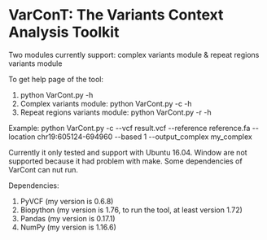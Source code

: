 # VarConT: The Variants Context Analysis Toolkit
Two modules currently support: complex variants module & repeat regions variants module

To get help page of the tool: 
1. python VarCont.py -h
2. Complex variants module: python VarCont.py -c -h
3. Repeat regions variants module: python VarCont.py -r -h


Example: python VarCont.py -c --vcf result.vcf --reference reference.fa --location chr19:605124-694960 --based 1 --output_complex my_complex 

Currently it only tested and support with Ubuntu 16.04. Window are not supported because it had problem with make. Some dependencies of VarCont can nut run.

Dependencies: 
1. PyVCF (my version is 0.6.8)
2. Biopython (my version is 1.76, to run the tool, at least version 1.72)
3. Pandas (my version is 0.17.1)
4. NumPy (my version is 1.16.6)
              
